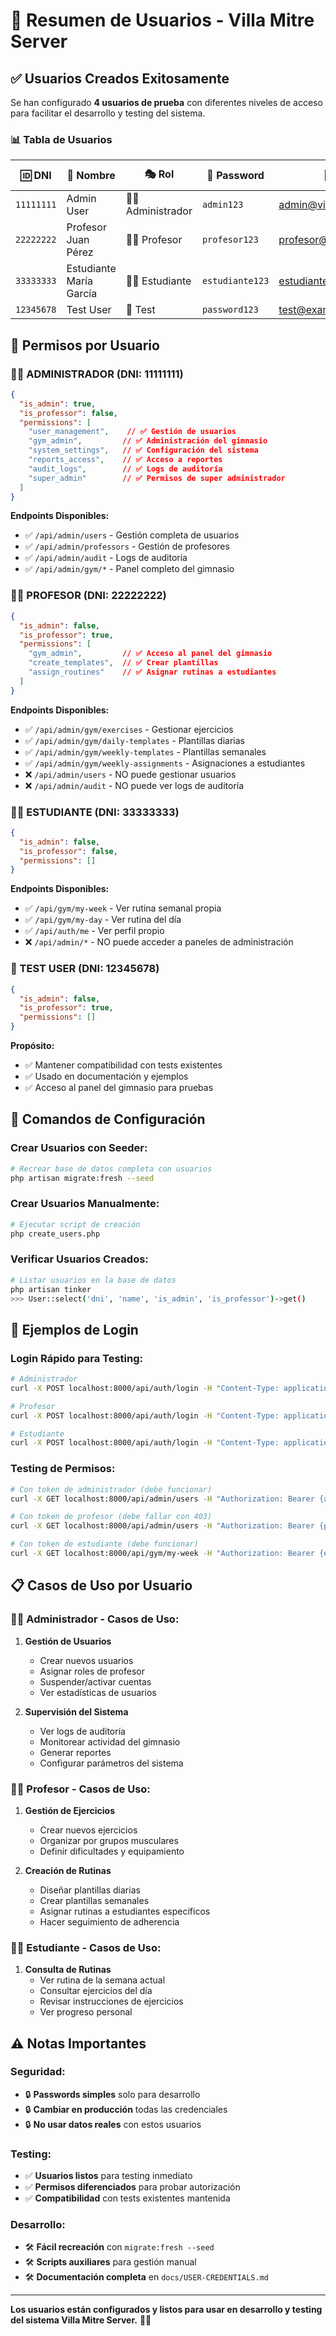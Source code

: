 # 👥 Resumen de Usuarios - Villa Mitre Server

## ✅ **Usuarios Creados Exitosamente**

Se han configurado **4 usuarios de prueba** con diferentes niveles de acceso para facilitar el desarrollo y testing del sistema.

### **📊 Tabla de Usuarios**

| 🆔 DNI | 👤 Nombre | 🎭 Rol | 🔑 Password | 📧 Email | 🚪 Accesos |
|---------|-----------|--------|-------------|----------|-------------|
| `11111111` | Admin User | 👨‍💼 Administrador | `admin123` | admin@villamitre.com | **TODO** |
| `22222222` | Profesor Juan Pérez | 👨‍🏫 Profesor | `profesor123` | profesor@villamitre.com | **Gimnasio** |
| `33333333` | Estudiante María García | 👨‍🎓 Estudiante | `estudiante123` | estudiante@villamitre.com | **API Móvil** |
| `12345678` | Test User | 🧪 Test | `password123` | test@example.com | **Gimnasio** |

## 🎯 **Permisos por Usuario**

### **👨‍💼 ADMINISTRADOR (DNI: 11111111)**
```json
{
  "is_admin": true,
  "is_professor": false,
  "permissions": [
    "user_management",    // ✅ Gestión de usuarios
    "gym_admin",         // ✅ Administración del gimnasio  
    "system_settings",   // ✅ Configuración del sistema
    "reports_access",    // ✅ Acceso a reportes
    "audit_logs",        // ✅ Logs de auditoría
    "super_admin"        // ✅ Permisos de super administrador
  ]
}
```

**Endpoints Disponibles:**
- ✅ `/api/admin/users` - Gestión completa de usuarios
- ✅ `/api/admin/professors` - Gestión de profesores
- ✅ `/api/admin/audit` - Logs de auditoría
- ✅ `/api/admin/gym/*` - Panel completo del gimnasio

### **👨‍🏫 PROFESOR (DNI: 22222222)**
```json
{
  "is_admin": false,
  "is_professor": true,
  "permissions": [
    "gym_admin",         // ✅ Acceso al panel del gimnasio
    "create_templates",  // ✅ Crear plantillas
    "assign_routines"    // ✅ Asignar rutinas a estudiantes
  ]
}
```

**Endpoints Disponibles:**
- ✅ `/api/admin/gym/exercises` - Gestionar ejercicios
- ✅ `/api/admin/gym/daily-templates` - Plantillas diarias
- ✅ `/api/admin/gym/weekly-templates` - Plantillas semanales
- ✅ `/api/admin/gym/weekly-assignments` - Asignaciones a estudiantes
- ❌ `/api/admin/users` - NO puede gestionar usuarios
- ❌ `/api/admin/audit` - NO puede ver logs de auditoría

### **👨‍🎓 ESTUDIANTE (DNI: 33333333)**
```json
{
  "is_admin": false,
  "is_professor": false,
  "permissions": []
}
```

**Endpoints Disponibles:**
- ✅ `/api/gym/my-week` - Ver rutina semanal propia
- ✅ `/api/gym/my-day` - Ver rutina del día
- ✅ `/api/auth/me` - Ver perfil propio
- ❌ `/api/admin/*` - NO puede acceder a paneles de administración

### **🧪 TEST USER (DNI: 12345678)**
```json
{
  "is_admin": false,
  "is_professor": true,
  "permissions": []
}
```

**Propósito:**
- ✅ Mantener compatibilidad con tests existentes
- ✅ Usado en documentación y ejemplos
- ✅ Acceso al panel del gimnasio para pruebas

## 🚀 **Comandos de Configuración**

### **Crear Usuarios con Seeder:**
```bash
# Recrear base de datos completa con usuarios
php artisan migrate:fresh --seed
```

### **Crear Usuarios Manualmente:**
```bash
# Ejecutar script de creación
php create_users.php
```

### **Verificar Usuarios Creados:**
```bash
# Listar usuarios en la base de datos
php artisan tinker
>>> User::select('dni', 'name', 'is_admin', 'is_professor')->get()
```

## 🔐 **Ejemplos de Login**

### **Login Rápido para Testing:**
```bash
# Administrador
curl -X POST localhost:8000/api/auth/login -H "Content-Type: application/json" -d '{"dni":"11111111","password":"admin123"}'

# Profesor  
curl -X POST localhost:8000/api/auth/login -H "Content-Type: application/json" -d '{"dni":"22222222","password":"profesor123"}'

# Estudiante
curl -X POST localhost:8000/api/auth/login -H "Content-Type: application/json" -d '{"dni":"33333333","password":"estudiante123"}'
```

### **Testing de Permisos:**
```bash
# Con token de administrador (debe funcionar)
curl -X GET localhost:8000/api/admin/users -H "Authorization: Bearer {admin_token}"

# Con token de profesor (debe fallar con 403)
curl -X GET localhost:8000/api/admin/users -H "Authorization: Bearer {profesor_token}"

# Con token de estudiante (debe funcionar)
curl -X GET localhost:8000/api/gym/my-week -H "Authorization: Bearer {estudiante_token}"
```

## 📋 **Casos de Uso por Usuario**

### **👨‍💼 Administrador - Casos de Uso:**
1. **Gestión de Usuarios**
   - Crear nuevos usuarios
   - Asignar roles de profesor
   - Suspender/activar cuentas
   - Ver estadísticas de usuarios

2. **Supervisión del Sistema**
   - Ver logs de auditoría
   - Monitorear actividad del gimnasio
   - Generar reportes
   - Configurar parámetros del sistema

### **👨‍🏫 Profesor - Casos de Uso:**
1. **Gestión de Ejercicios**
   - Crear nuevos ejercicios
   - Organizar por grupos musculares
   - Definir dificultades y equipamiento

2. **Creación de Rutinas**
   - Diseñar plantillas diarias
   - Crear plantillas semanales
   - Asignar rutinas a estudiantes específicos
   - Hacer seguimiento de adherencia

### **👨‍🎓 Estudiante - Casos de Uso:**
1. **Consulta de Rutinas**
   - Ver rutina de la semana actual
   - Consultar ejercicios del día
   - Revisar instrucciones de ejercicios
   - Ver progreso personal

## ⚠️ **Notas Importantes**

### **Seguridad:**
- 🔒 **Passwords simples** solo para desarrollo
- 🔒 **Cambiar en producción** todas las credenciales
- 🔒 **No usar datos reales** con estos usuarios

### **Testing:**
- ✅ **Usuarios listos** para testing inmediato
- ✅ **Permisos diferenciados** para probar autorización
- ✅ **Compatibilidad** con tests existentes mantenida

### **Desarrollo:**
- 🛠️ **Fácil recreación** con `migrate:fresh --seed`
- 🛠️ **Scripts auxiliares** para gestión manual
- 🛠️ **Documentación completa** en `docs/USER-CREDENTIALS.md`

---

**Los usuarios están configurados y listos para usar en desarrollo y testing del sistema Villa Mitre Server.** 👥✅
